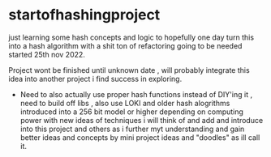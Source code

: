 # startofhashingproject
just learning some hash concepts and logic to hopefully one day turn this into a hash algorithm with a shit ton of refactoring going to be needed started 25th nov 2022.



Project wont be finished until unknown date , will probably integrate this idea into another project i find success in exploring.


- Need to also actually use proper hash functions instead of DIY'ing it , need to build off libs , also use LOKI and older hash alogrithms introduced into a 256 bit model or higher depending on computing power with new ideas of techniques i will think of and add and introduce into this project and others as i further myt understanding and gain better ideas and concepts by mini project ideas and "doodles" as ill call it.
